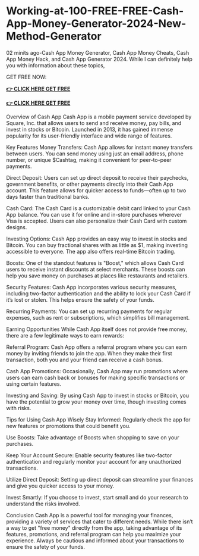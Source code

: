 # Working-at-100-FREE-FREE-Cash-App-Money-Generator-2024-New-Method-Generator

02 minits ago-Cash App Money Generator, Cash App Money Cheats, Cash App Money Hack, and Cash App Generator 2024. While I can definitely help you with information about these topics,

 GET FREE NOW:

**[👉 CLICK HERE GET FREE](https://tinyurl.com/35dk5xrj)**

**[👉 CLICK HERE GET FREE](https://tinyurl.com/35dk5xrj)**

Overview of Cash App
Cash App is a mobile payment service developed by Square, Inc. that allows users to send and receive money, pay bills, and invest in stocks or Bitcoin. Launched in 2013, it has gained immense popularity for its user-friendly interface and wide range of features.

Key Features
Money Transfers: Cash App allows for instant money transfers between users. You can send money using just an email address, phone number, or unique $Cashtag, making it convenient for peer-to-peer payments.

Direct Deposit: Users can set up direct deposit to receive their paychecks, government benefits, or other payments directly into their Cash App account. This feature allows for quicker access to funds—often up to two days faster than traditional banks.

Cash Card: The Cash Card is a customizable debit card linked to your Cash App balance. You can use it for online and in-store purchases wherever Visa is accepted. Users can also personalize their Cash Card with custom designs.

Investing Options: Cash App provides an easy way to invest in stocks and Bitcoin. You can buy fractional shares with as little as $1, making investing accessible to everyone. The app also offers real-time Bitcoin trading.

Boosts: One of the standout features is "Boost," which allows Cash Card users to receive instant discounts at select merchants. These boosts can help you save money on purchases at places like restaurants and retailers.

Security Features: Cash App incorporates various security measures, including two-factor authentication and the ability to lock your Cash Card if it’s lost or stolen. This helps ensure the safety of your funds.

Recurring Payments: You can set up recurring payments for regular expenses, such as rent or subscriptions, which simplifies bill management.

Earning Opportunities
While Cash App itself does not provide free money, there are a few legitimate ways to earn rewards:

Referral Program: Cash App offers a referral program where you can earn money by inviting friends to join the app. When they make their first transaction, both you and your friend can receive a cash bonus.

Cash App Promotions: Occasionally, Cash App may run promotions where users can earn cash back or bonuses for making specific transactions or using certain features.

Investing and Saving: By using Cash App to invest in stocks or Bitcoin, you have the potential to grow your money over time, though investing comes with risks.

Tips for Using Cash App Wisely
Stay Informed: Regularly check the app for new features or promotions that could benefit you.

Use Boosts: Take advantage of Boosts when shopping to save on your purchases.

Keep Your Account Secure: Enable security features like two-factor authentication and regularly monitor your account for any unauthorized transactions.

Utilize Direct Deposit: Setting up direct deposit can streamline your finances and give you quicker access to your money.

Invest Smartly: If you choose to invest, start small and do your research to understand the risks involved.

Conclusion
Cash App is a powerful tool for managing your finances, providing a variety of services that cater to different needs. While there isn’t a way to get "free money" directly from the app, taking advantage of its features, promotions, and referral program can help you maximize your experience. Always be cautious and informed about your transactions to ensure the safety of your funds.
